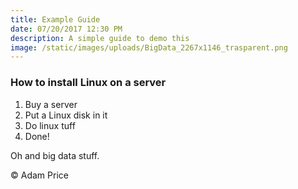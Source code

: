 ```yaml
---
title: Example Guide
date: 07/20/2017 12:30 PM
description: A simple guide to demo this
image: /static/images/uploads/BigData_2267x1146_trasparent.png
---
```

### How to install Linux on a server

1. Buy a server
2. Put a Linux disk in it
3. Do linux tuff
4. Done!

Oh and big data stuff.

&copy; Adam Price
